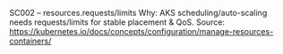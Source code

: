 SC002 – resources.requests/limits
Why: AKS scheduling/auto-scaling needs requests/limits for stable placement & QoS.
Source: https://kubernetes.io/docs/concepts/configuration/manage-resources-containers/
